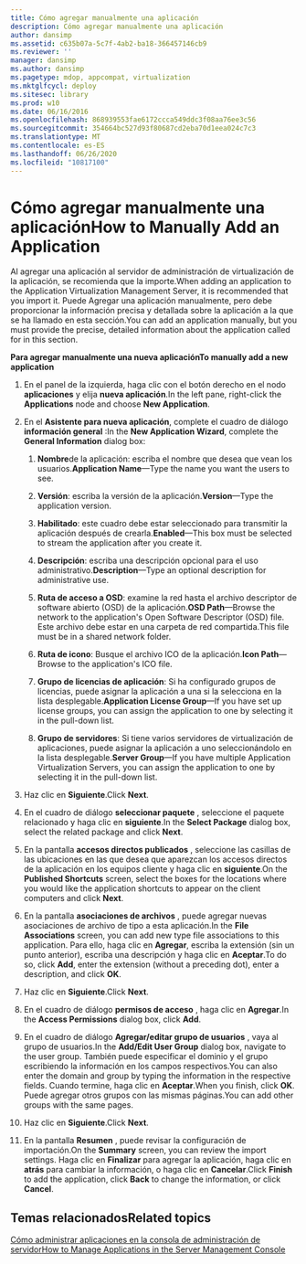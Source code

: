 ```yaml
---
title: Cómo agregar manualmente una aplicación
description: Cómo agregar manualmente una aplicación
author: dansimp
ms.assetid: c635b07a-5c7f-4ab2-ba18-366457146cb9
ms.reviewer: ''
manager: dansimp
ms.author: dansimp
ms.pagetype: mdop, appcompat, virtualization
ms.mktglfcycl: deploy
ms.sitesec: library
ms.prod: w10
ms.date: 06/16/2016
ms.openlocfilehash: 868939553fae6172ccca549ddc3f08aa76ee3c56
ms.sourcegitcommit: 354664bc527d93f80687cd2eba70d1eea024c7c3
ms.translationtype: MT
ms.contentlocale: es-ES
ms.lasthandoff: 06/26/2020
ms.locfileid: "10817100"
---
```

# <span data-ttu-id="c2284-103">Cómo agregar manualmente una aplicación</span><span class="sxs-lookup"><span data-stu-id="c2284-103">How to Manually Add an Application</span></span>


<span data-ttu-id="c2284-104">Al agregar una aplicación al servidor de administración de virtualización de la aplicación, se recomienda que la importe.</span><span class="sxs-lookup"><span data-stu-id="c2284-104">When adding an application to the Application Virtualization Management Server, it is recommended that you import it.</span></span> <span data-ttu-id="c2284-105">Puede Agregar una aplicación manualmente, pero debe proporcionar la información precisa y detallada sobre la aplicación a la que se ha llamado en esta sección.</span><span class="sxs-lookup"><span data-stu-id="c2284-105">You can add an application manually, but you must provide the precise, detailed information about the application called for in this section.</span></span>

**<span data-ttu-id="c2284-106">Para agregar manualmente una nueva aplicación</span><span class="sxs-lookup"><span data-stu-id="c2284-106">To manually add a new application</span></span>**

1.  <span data-ttu-id="c2284-107">En el panel de la izquierda, haga clic con el botón derecho en el nodo **aplicaciones** y elija **nueva aplicación**.</span><span class="sxs-lookup"><span data-stu-id="c2284-107">In the left pane, right-click the **Applications** node and choose **New Application**.</span></span>

2.  <span data-ttu-id="c2284-108">En el **Asistente para nueva aplicación**, complete el cuadro de diálogo **información general** :</span><span class="sxs-lookup"><span data-stu-id="c2284-108">In the **New Application Wizard**, complete the **General Information** dialog box:</span></span>

    1.  <span data-ttu-id="c2284-109">**Nombre**de la aplicación: escriba el nombre que desea que vean los usuarios.</span><span class="sxs-lookup"><span data-stu-id="c2284-109">**Application Name**—Type the name you want the users to see.</span></span>

    2.  <span data-ttu-id="c2284-110">**Versión**: escriba la versión de la aplicación.</span><span class="sxs-lookup"><span data-stu-id="c2284-110">**Version**—Type the application version.</span></span>

    3.  <span data-ttu-id="c2284-111">**Habilitado**: este cuadro debe estar seleccionado para transmitir la aplicación después de crearla.</span><span class="sxs-lookup"><span data-stu-id="c2284-111">**Enabled**—This box must be selected to stream the application after you create it.</span></span>

    4.  <span data-ttu-id="c2284-112">**Descripción**: escriba una descripción opcional para el uso administrativo.</span><span class="sxs-lookup"><span data-stu-id="c2284-112">**Description**—Type an optional description for administrative use.</span></span>

    5.  <span data-ttu-id="c2284-113">**Ruta de acceso a OSD**: examine la red hasta el archivo descriptor de software abierto (OSD) de la aplicación.</span><span class="sxs-lookup"><span data-stu-id="c2284-113">**OSD Path**—Browse the network to the application's Open Software Descriptor (OSD) file.</span></span> <span data-ttu-id="c2284-114">Este archivo debe estar en una carpeta de red compartida.</span><span class="sxs-lookup"><span data-stu-id="c2284-114">This file must be in a shared network folder.</span></span>

    6.  <span data-ttu-id="c2284-115">**Ruta de icono**: Busque el archivo ICO de la aplicación.</span><span class="sxs-lookup"><span data-stu-id="c2284-115">**Icon Path**—Browse to the application's ICO file.</span></span>

    7.  <span data-ttu-id="c2284-116">**Grupo de licencias de aplicación**: Si ha configurado grupos de licencias, puede asignar la aplicación a una si la selecciona en la lista desplegable.</span><span class="sxs-lookup"><span data-stu-id="c2284-116">**Application License Group**—If you have set up license groups, you can assign the application to one by selecting it in the pull-down list.</span></span>

    8.  <span data-ttu-id="c2284-117">**Grupo de servidores**: Si tiene varios servidores de virtualización de aplicaciones, puede asignar la aplicación a uno seleccionándolo en la lista desplegable.</span><span class="sxs-lookup"><span data-stu-id="c2284-117">**Server Group**—If you have multiple Application Virtualization Servers, you can assign the application to one by selecting it in the pull-down list.</span></span>

3.  <span data-ttu-id="c2284-118">Haz clic en **Siguiente**.</span><span class="sxs-lookup"><span data-stu-id="c2284-118">Click **Next**.</span></span>

4.  <span data-ttu-id="c2284-119">En el cuadro de diálogo **seleccionar paquete** , seleccione el paquete relacionado y haga clic en **siguiente**.</span><span class="sxs-lookup"><span data-stu-id="c2284-119">In the **Select Package** dialog box, select the related package and click **Next**.</span></span>

5.  <span data-ttu-id="c2284-120">En la pantalla **accesos directos publicados** , seleccione las casillas de las ubicaciones en las que desea que aparezcan los accesos directos de la aplicación en los equipos cliente y haga clic en **siguiente**.</span><span class="sxs-lookup"><span data-stu-id="c2284-120">On the **Published Shortcuts** screen, select the boxes for the locations where you would like the application shortcuts to appear on the client computers and click **Next**.</span></span>

6.  <span data-ttu-id="c2284-121">En la pantalla **asociaciones de archivos** , puede agregar nuevas asociaciones de archivo de tipo a esta aplicación.</span><span class="sxs-lookup"><span data-stu-id="c2284-121">In the **File Associations** screen, you can add new type file associations to this application.</span></span> <span data-ttu-id="c2284-122">Para ello, haga clic en **Agregar**, escriba la extensión (sin un punto anterior), escriba una descripción y haga clic en **Aceptar**.</span><span class="sxs-lookup"><span data-stu-id="c2284-122">To do so, click **Add**, enter the extension (without a preceding dot), enter a description, and click **OK**.</span></span>

7.  <span data-ttu-id="c2284-123">Haz clic en **Siguiente**.</span><span class="sxs-lookup"><span data-stu-id="c2284-123">Click **Next**.</span></span>

8.  <span data-ttu-id="c2284-124">En el cuadro de diálogo **permisos de acceso** , haga clic en **Agregar**.</span><span class="sxs-lookup"><span data-stu-id="c2284-124">In the **Access Permissions** dialog box, click **Add**.</span></span>

9.  <span data-ttu-id="c2284-125">En el cuadro de diálogo **Agregar/editar grupo de usuarios** , vaya al grupo de usuarios.</span><span class="sxs-lookup"><span data-stu-id="c2284-125">In the **Add/Edit User Group** dialog box, navigate to the user group.</span></span> <span data-ttu-id="c2284-126">También puede especificar el dominio y el grupo escribiendo la información en los campos respectivos.</span><span class="sxs-lookup"><span data-stu-id="c2284-126">You can also enter the domain and group by typing the information in the respective fields.</span></span> <span data-ttu-id="c2284-127">Cuando termine, haga clic en **Aceptar**.</span><span class="sxs-lookup"><span data-stu-id="c2284-127">When you finish, click **OK**.</span></span> <span data-ttu-id="c2284-128">Puede agregar otros grupos con las mismas páginas.</span><span class="sxs-lookup"><span data-stu-id="c2284-128">You can add other groups with the same pages.</span></span>

10. <span data-ttu-id="c2284-129">Haz clic en **Siguiente**.</span><span class="sxs-lookup"><span data-stu-id="c2284-129">Click **Next**.</span></span>

11. <span data-ttu-id="c2284-130">En la pantalla **Resumen** , puede revisar la configuración de importación.</span><span class="sxs-lookup"><span data-stu-id="c2284-130">On the **Summary** screen, you can review the import settings.</span></span> <span data-ttu-id="c2284-131">Haga clic en **Finalizar** para agregar la aplicación, haga clic en **atrás** para cambiar la información, o haga clic en **Cancelar**.</span><span class="sxs-lookup"><span data-stu-id="c2284-131">Click **Finish** to add the application, click **Back** to change the information, or click **Cancel**.</span></span>

## <span data-ttu-id="c2284-132">Temas relacionados</span><span class="sxs-lookup"><span data-stu-id="c2284-132">Related topics</span></span>


[<span data-ttu-id="c2284-133">Cómo administrar aplicaciones en la consola de administración de servidor</span><span class="sxs-lookup"><span data-stu-id="c2284-133">How to Manage Applications in the Server Management Console</span></span>](how-to-manage-applications-in-the-server-management-console.md)

 

 






